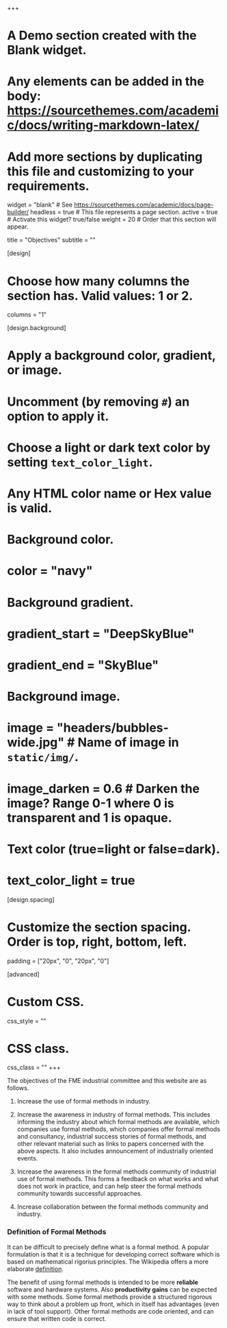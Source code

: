 +++
# A Demo section created with the Blank widget.
# Any elements can be added in the body: https://sourcethemes.com/academic/docs/writing-markdown-latex/
# Add more sections by duplicating this file and customizing to your requirements.

widget = "blank"  # See https://sourcethemes.com/academic/docs/page-builder/
headless = true  # This file represents a page section.
active = true  # Activate this widget? true/false
weight = 20  # Order that this section will appear.

title = "Objectives"
subtitle = ""

[design]
  # Choose how many columns the section has. Valid values: 1 or 2.
  columns = "1"

[design.background]
  # Apply a background color, gradient, or image.
  #   Uncomment (by removing `#`) an option to apply it.
  #   Choose a light or dark text color by setting `text_color_light`.
  #   Any HTML color name or Hex value is valid.

  # Background color.
  # color = "navy"
  
  # Background gradient.
  # gradient_start = "DeepSkyBlue"
  # gradient_end = "SkyBlue"
  
  # Background image.
  # image = "headers/bubbles-wide.jpg"  # Name of image in `static/img/`.
  # image_darken = 0.6  # Darken the image? Range 0-1 where 0 is transparent and 1 is opaque.

  # Text color (true=light or false=dark).
  # text_color_light = true

[design.spacing]
  # Customize the section spacing. Order is top, right, bottom, left.
  padding = ["20px", "0", "20px", "0"]

[advanced]
 # Custom CSS. 
 css_style = ""
 
 # CSS class.
 css_class = ""
+++

The objectives of the FME industrial committee and this website are as follows.

1. Increase the use of formal methods in industry.

2. Increase the awareness in industry of formal methods. This includes  informing the industry about which formal methods are available, which companies use formal methods, which companies offer formal methods and consultancy, industrial success stories of formal methods, and other relevant material such as links to papers concerned with the above aspects. It also includes announcement of industrially oriented events.

3. Increase the awareness in the formal methods community of industrial use of formal methods. This forms a feedback on what works and what does not work in practice, and can help steer the formal methods community towards successful approaches.

4. Increase collaboration between the formal methods community and industry.

### Definition of Formal Methods

It can be difficult to precisely define what is a formal method. A popular formulation is that it is a technique for developing correct software which is based on mathematical rigorius principles. The Wikipedia offers a more elaborate [definition](https://en.wikipedia.org/wiki/Formal_methods).

The benefit of using formal methods is intended to be more __reliable__ software and hardware systems. Also __productivity gains__ can be expected with some methods. Some formal methods provide a structured rigorous way to think about a problem up front, which in itself has advantages (even in lack of tool support). Other formal methods are code oriented, and can ensure that written code is correct.
